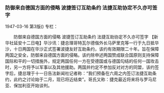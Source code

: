 ### 防御来自德国方面的侵略  波捷签订互助条约  法捷互助协定不久亦可签字

1947-03-16
第3版()
专栏：

　　防御来自德国方面的侵略
    波捷签订互助条约
    法捷互助协定不久亦可签字
    【新华社延安十二日电】华沙讯：捷总理哥特瓦尔德偕外长马萨里克等一行于九日抵华沙，十日两国在华沙正式签署波捷友好互助条约，该约有效期限二十年。旨在保障两国之安全，防御来自德国方面的侵略。该约除申述两国赞成联合国原则支持保障国际和平的一切措施外，规定两国任何一方在受德国或与德国勾结的任何一国攻击时，另一方将予以军事以及其他援助。两国并约定不参加反对对方的同盟，该约签字后，捷总理于十一日告法新闻社记者称：“我们预备在六周之内签订法捷互助条约，此约之讨论始于二月，现已将近结束”。哥氏又称：捷克最近将来将与罗马尼亚、保加利亚开始谈判。
